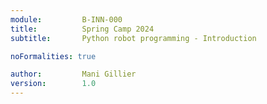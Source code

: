 ```yaml
---
module:			B-INN-000
title:			Spring Camp 2024
subtitle:		Python robot programming - Introduction

noFormalities: true

author:			Mani Gillier
version:		1.0
---
```

